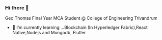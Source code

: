 ### Hi there 👋
Geo Thomas Final Year MCA Student @ College of Engineering Trivandrum
- 🌱 I’m currently learning ...Blockchain
(In Hyperledger Fabric),React Native,Nodejs and Mongodb, Flutter




